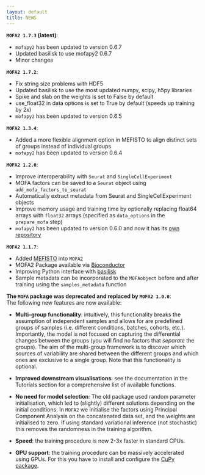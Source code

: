 ```yaml
---
layout: default
title: NEWS
---
```


**`MOFA2 1.7.3` (latest)**:  
- `mofapy2` has been updated to version 0.6.7
- Updated basilisk to use mofapy2 0.6.7
- Minor changes

**`MOFA2 1.7.2`**:  
- Fix string size problems with HDF5
- Updated basilisk to use the most updated numpy, scipy, h5py libraries
- Spike and slab on the weights is set to False by default
- use_float32 in data options is set to True by default (speeds up training by 2x)
- `mofapy2` has been updated to version 0.6.5


**`MOFA2 1.3.4`**:  
- Added a more flexible alignment option in MEFISTO to align distinct sets of groups instead of individual groups
- `mofapy2` has been updated to version 0.6.4


**`MOFA2 1.2.0`**:  
<!-- - Added contribution scores -->
- Improve interoperability with `Seurat` and `SingleCellExperiment`
- MOFA factors can be saved to a `Seurat` object using `add_mofa_factors_to_seurat`
- Automatically extract metadata from Seurat and SingleCellExperiment objects
- Improve memory usage and training time by optionally replacing float64 arrays with `float32` arrays (specified as `data_options` in the `prepare_mofa` step)
- `mofapy2` has been updated to version 0.6.0 and now it has its [own repository](https://github.com/bioFAM/mofapy2)


**`MOFA2 1.1.7`**:  
- Added [MEFISTO](https://www.biorxiv.org/content/10.1101/2020.11.03.366674v1) into `MOFA2`
- MOFA2 Package available via [Bioconductor](http://bioconductor.org/packages/release/bioc/html/MOFA2.html)
- Improving Python interface with [basilisk](http://www.bioconductor.org/packages/release/bioc/html/basilisk.html)
- Sample metadata can be incorporated to the `MOFAobject` before and after training using the `samples_metadata` function


**The `MOFA` package was deprecated and replaced by `MOFA2 1.0.0`**:  
The following new features are now available:

* **Multi-group functionality**: intuitively, this functionality breaks the assumption of independent samples and allows for are predefined groups of samples (i.e. different conditions, batches, cohorts, etc.). Importantly, the model is not focused on capturing the differential changes between the groups (you will find no factors that *separate* the groups). The aim of the multi-group framework is to discover which sources of variability are shared between the different groups and which ones are exclusive to a single group. Note that this functionality is optional.

* **Improved downstream visualisations**: see the documentation in the Tutorials section for a comprehensive list of available functions.

* **No need for model selection**: The old package used random parameter initialisation, which led to (slightly) different solutions depending on the initial conditions. In `MOFA2` we initialise the factors using Principal Component Analysis on the concatenated data set, and the weights are initialised to zero. If using standard variational inference (not stochastic) this removes the randomness in the training algorithm.

* **Speed**: the training procedure is now 2-3x faster in standard CPUs.

* **GPU support**: the training procedure can be massively accelerated using GPUs. For this you have to install and configure the [CuPy package](https://cupy.chainer.org).